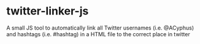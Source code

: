 twitter-linker-js
=================

A small JS tool to automatically link all Twitter usernames (i.e. @ACyphus) and hashtags (i.e. #hashtag) in a HTML file to the correct place in twitter